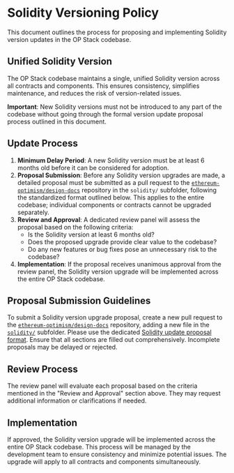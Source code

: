 # Solidity Versioning Policy

This document outlines the process for proposing and implementing Solidity version updates in the
OP Stack codebase.

## Unified Solidity Version

The OP Stack codebase maintains a single, unified Solidity version across all contracts and
components. This ensures consistency, simplifies maintenance, and reduces the risk of
version-related issues.

**Important**: New Solidity versions must not be introduced to any part of the codebase without
going through the formal version update proposal process outlined in this document.

## Update Process

1. **Minimum Delay Period**: A new Solidity version must be at least 6 months old before it can be
  considered for adoption.
2. **Proposal Submission**: Before any Solidity version upgrades are made, a detailed proposal must
  be submitted as a pull request to the [`ethereum-optimism/design-docs`][1] repository in the
  `solidity/` subfolder, following the standardized format outlined below. This applies to the
  entire codebase; individual components or contracts cannot be upgraded separately.
3. **Review and Approval**: A dedicated review panel will assess the proposal based on the
  following criteria:
    - Is the Solidity version at least 6 months old?
    - Does the proposed upgrade provide clear value to the codebase?
    - Do any new features or bug fixes pose an unnecessary risk to the codebase?
4. **Implementation**: If the proposal receives unanimous approval from the review panel, the
  Solidity version upgrade will be implemented across the entire OP Stack codebase.

## Proposal Submission Guidelines

To submit a Solidity version upgrade proposal, create a new pull request to the
[`ethereum-optimism/design-docs`][1] repository, adding a new file in the [`solidity/`][2]
subfolder. Please use the dedicated [Solidity update proposal format][3]. Ensure that all sections
are filled out comprehensively. Incomplete proposals may be delayed or rejected.

## Review Process

The review panel will evaluate each proposal based on the criteria mentioned in the "Review and Approval" section above. They may request additional information or clarifications if needed.

## Implementation

If approved, the Solidity version upgrade will be implemented across the entire OP Stack codebase. This process will be managed by the development team to ensure consistency and minimize potential issues. The upgrade will apply to all contracts and components simultaneously.

<!-- References -->
[1]: https://github.com/ethereum-optimism/design-docs
[2]: https://github.com/ethereum-optimism/design-docs/tree/main/solidity
[3]: https://github.com/ethereum-optimism/design-docs/tree/main/assets/solc-update-template.md
